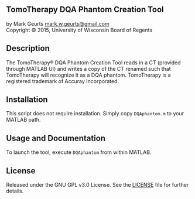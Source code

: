 ## TomoTherapy DQA Phantom Creation Tool

by Mark Geurts <mark.w.geurts@gmail.com>
<br>Copyright &copy; 2015, University of Wisconsin Board of Regents

## Description

The TomoTherapy&reg; DQA Phantom Creation Tool reads in a CT (provided through MATLAB UI) and writes a copy of the CT renamed such that TomoTherapy will recognize it as a DQA phantom.  TomoTherapy is a registered trademark of Accuray Incorporated.

## Installation

This script does not require installation.  Simply copy `DQAphantom.m` to your MATLAB path.

## Usage and Documentation

To launch the tool, execute `DQAphantom` from within MATLAB.

## License

Released under the GNU GPL v3.0 License.  See the [LICENSE](LICENSE) file for further details.
